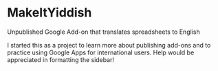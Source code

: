 # MakeItYiddish
Unpublished Google Add-on that translates spreadsheets to English

I started this as a project to learn more about publishing add-ons and to practice using Google Apps for international users. Help would be appreciated in formatting the sidebar!